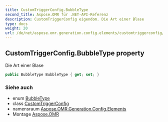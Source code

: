 ```yaml
---
title: CustomTriggerConfig.BubbleType
second_title: Aspose.OMR für .NET-API-Referenz
description: CustomTriggerConfig eigendom. Die Art einer Blase
type: docs
weight: 20
url: /de/net/aspose.omr.generation.config.elements/customtriggerconfig/bubbletype/
---
```

## CustomTriggerConfig.BubbleType property

Die Art einer Blase

```csharp
public BubbleType BubbleType { get; set; }
```

### Siehe auch

* enum [BubbleType](../../../aspose.omr.generation.config.enums/bubbletype/)
* class [CustomTriggerConfig](../)
* namensraum [Aspose.OMR.Generation.Config.Elements](../../customtriggerconfig/)
* Montage [Aspose.OMR](../../../)



